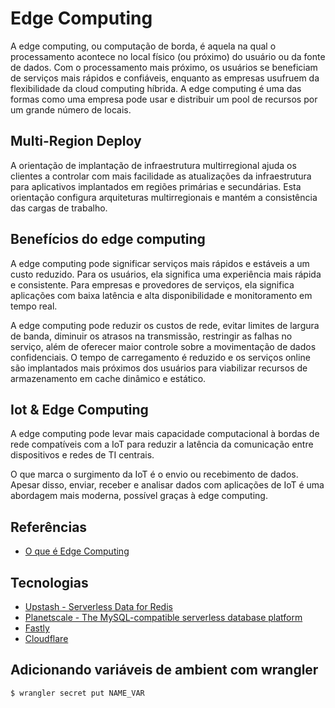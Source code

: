 # Edge Computing

A edge computing, ou computação de borda, é aquela na qual o processamento acontece no local físico (ou próximo) do usuário ou da fonte de dados. Com o processamento mais próximo, os usuários se beneficiam de serviços mais rápidos e confiáveis, enquanto as empresas usufruem da flexibilidade da cloud computing híbrida. A edge computing é uma das formas como uma empresa pode usar e distribuir um pool de recursos por um grande número de locais.

## Multi-Region Deploy

A orientação de implantação de infraestrutura multirregional ajuda os clientes a controlar com mais facilidade as atualizações da infraestrutura para aplicativos implantados em regiões primárias e secundárias. Esta orientação configura arquiteturas multirregionais e mantém a consistência das cargas de trabalho.

## Benefícios do edge computing

A edge computing pode significar serviços mais rápidos e estáveis a um custo reduzido. Para os usuários, ela significa uma experiência mais rápida e consistente. Para empresas e provedores de serviços, ela significa aplicações com baixa latência e alta disponibilidade e monitoramento em tempo real.

A edge computing pode reduzir os custos de rede, evitar limites de largura de banda, diminuir os atrasos na transmissão, restringir as falhas no serviço, além de oferecer maior controle sobre a movimentação de dados confidenciais. O tempo de carregamento é reduzido e os serviços online são implantados mais próximos dos usuários para viabilizar recursos de armazenamento em cache dinâmico e estático.

## Iot & Edge Computing

A edge computing pode levar mais capacidade computacional à bordas de rede compatíveis com a IoT para reduzir a latência da comunicação entre dispositivos e redes de TI centrais.

O que marca o surgimento da IoT é o envio ou recebimento de dados. Apesar disso, enviar, receber e analisar dados com aplicações de IoT é uma abordagem mais moderna, possível graças à edge computing.

## Referências

- [O que é Edge Computing](https://www.redhat.com/pt-br/topics/edge-computing/what-is-edge-computing#partes-de-uma-rede-de-edge)

## Tecnologias

- [Upstash - Serverless Data for Redis](https://upstash.com/)
- [Planetscale - The MySQL-compatible serverless database platform](https://planetscale.com/)
- [Fastly](https://www.fastly.com/blog/introducing-the-compute-edge-object-store-global-persistent-storage-for-compute-functions)
- [Cloudflare](https://workers.cloudflare.com/)


## Adicionando variáveis de ambient com wrangler

    $ wrangler secret put NAME_VAR